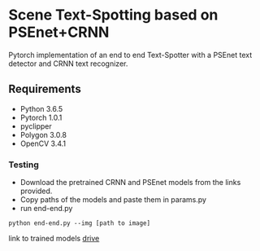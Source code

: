# Scene Text-Spotting based on PSEnet+CRNN
Pytorch implementation of an end to end Text-Spotter with a PSEnet text detector and CRNN text recognizer.

## Requirements
- Python 3.6.5
- Pytorch 1.0.1
- pyclipper
- Polygon 3.0.8
- OpenCV 3.4.1

### Testing
- Download the pretrained CRNN and PSEnet models from the links provided.
- Copy paths of the models and paste them in params.py
- run end-end.py
```
python end-end.py --img [path to image]
```
link to trained models [drive](https://drive.google.com/open?id=1Bza5tAACtqtLNLxg7ws6rzRrSeW1-Jp6) 










